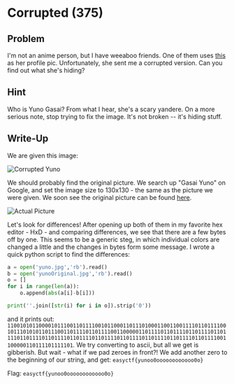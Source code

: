 # Corrupted (375)

## Problem

I'm not an anime person, but I have weeaboo friends. One of them uses [this](https://www.easyctf.com/static/problems/yandere/yuno.jpg) as her profile pic. Unfortunately, she sent me a corrupted version. Can you find out what she's hiding?

## Hint

Who is Yuno Gasai? From what I hear, she's a scary yandere.
On a more serious note, stop trying to fix the image. It's not broken -- it's hiding stuff.

## Write-Up

We are given this image:

![Corrupted Yuno](https://www.easyctf.com/static/problems/yandere/yuno.jpg)

We should probably find the original picture. We search up "Gasai Yuno" on Google, and set the image size to 130x130 - the same as the picture we were given. We soon see the original picture can be found [here](http://cs623226.vk.me/v623226328/12faa/xLiegfGaFhA.jpg).

![Actual Picture](http://cs623226.vk.me/v623226328/12faa/xLiegfGaFhA.jpg)

Let's look for differences! After opening up both of them in my favorite hex editor - HxD - and comparing differences, we see that there are a few bytes off by one. This seems to be a generic steg, in which individual colors are changed a little and the changes in bytes form some message. I wrote a quick python script to find the differences:

```python
a = open('yuno.jpg','rb').read()
b = open('yunoOriginal.jpg','rb').read()
o = []
for i in range(len(a)):
    o.append(abs(a[i]-b[i]))

print(''.join([str(i) for i in o]).strip('0'))
```

and it prints out:
`110010101100001011100110111100101100011011101000110011001111011011110010111010101101110011011110110111100110000011011110110111101101111011011110110111101101111011011110110111101101111011011110110111101101111001100000110111101111101`. We try converting to ascii, but all we get is gibberish. But wait - what if we pad zeroes in front?! We add another zero to the beginning of our string, and get: `easyctf{yunoo0oooooooooooo0o}`

Flag: `easyctf{yunoo0oooooooooooo0o}`
